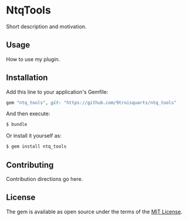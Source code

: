 # NtqTools
Short description and motivation.

## Usage
How to use my plugin.

## Installation
Add this line to your application's Gemfile:

```ruby
gem "ntq_tools", git: "https://github.com/9troisquarts/ntq_tools"
```

And then execute:
```bash
$ bundle
```

Or install it yourself as:
```bash
$ gem install ntq_tools
```

## Contributing
Contribution directions go here.

## License
The gem is available as open source under the terms of the [MIT License](https://opensource.org/licenses/MIT).
